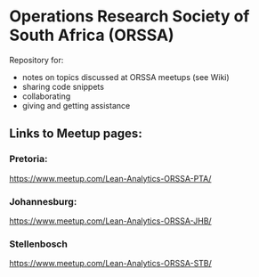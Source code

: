 # Operations Research Society of South Africa (ORSSA)

Repository for:
- notes on topics discussed at ORSSA meetups (see Wiki)
- sharing code snippets
- collaborating
- giving and getting assistance

## Links to Meetup pages:
### Pretoria:
https://www.meetup.com/Lean-Analytics-ORSSA-PTA/

### Johannesburg:
https://www.meetup.com/Lean-Analytics-ORSSA-JHB/

### Stellenbosch
https://www.meetup.com/Lean-Analytics-ORSSA-STB/
